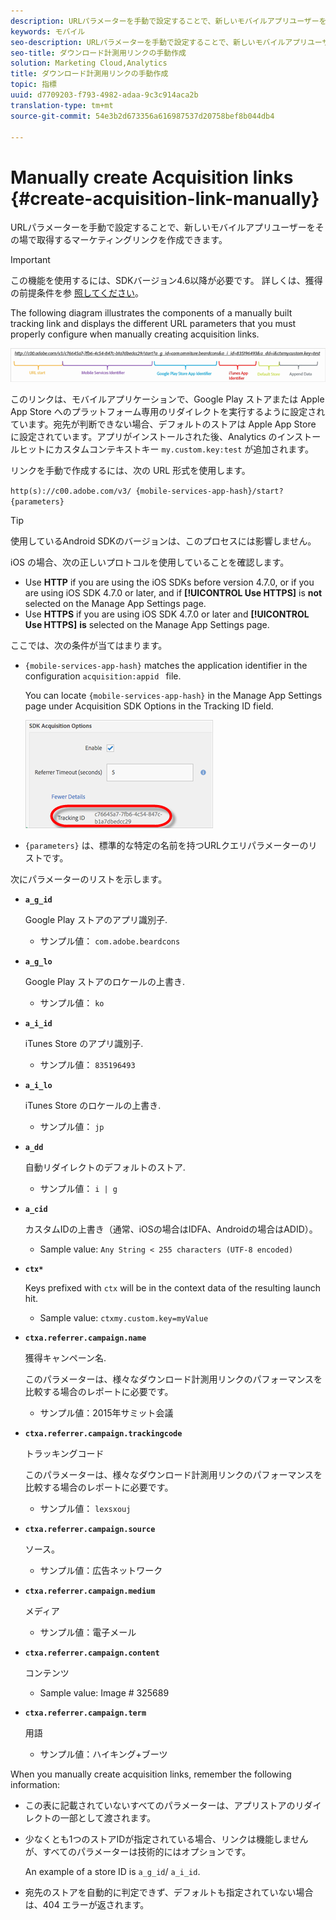 ```yaml
---
description: URLパラメーターを手動で設定することで、新しいモバイルアプリユーザーをその場で取得するマーケティングリンクを作成できます。
keywords: モバイル
seo-description: URLパラメーターを手動で設定することで、新しいモバイルアプリユーザーをその場で取得するマーケティングリンクを作成できます。
seo-title: ダウンロード計測用リンクの手動作成
solution: Marketing Cloud,Analytics
title: ダウンロード計測用リンクの手動作成
topic: 指標
uuid: d7709203-f793-4982-adaa-9c3c914aca2b
translation-type: tm+mt
source-git-commit: 54e3b2d673356a616987537d20758bef8b044db4

---
```



# Manually create Acquisition links {#create-acquisition-link-manually}

URLパラメーターを手動で設定することで、新しいモバイルアプリユーザーをその場で取得するマーケティングリンクを作成できます。

>[!IMPORTANT]
>
>この機能を使用するには、SDKバージョン4.6以降が必要です。 詳しくは、獲得の前提条件を参 [照してください](/help/using/acquisition-main/c-acquisition-prerequisites.md)。

The following diagram illustrates the components of a manually built tracking link and displays the different URL parameters that you must properly configure when manually creating acquisition links.

![](assets/acquisition_url.png)

このリンクは、モバイルアプリケーションで、Google Play ストアまたは Apple App Store へのプラットフォーム専用のリダイレクトを実行するように設定されています。宛先が判断できない場合、デフォルトのストアは Apple App Store に設定されています。アプリがインストールされた後、Analytics のインストールヒットにカスタムコンテキストキー `my.custom.key:test` が追加されます。

リンクを手動で作成するには、次の URL 形式を使用します。

`http(s)://c00.adobe.com/v3/ {mobile-services-app-hash}/start? {parameters}`

>[!TIP]
>
>使用しているAndroid SDKのバージョンは、このプロセスには影響しません。

iOS の場合、次の正しいプロトコルを使用していることを確認します。

* Use **HTTP** if you are using the iOS SDKs before version 4.7.0, or if you are using iOS SDK 4.7.0 or later, and if **[!UICONTROL Use HTTPS]** is **not** selected on the Manage App Settings page.
* Use **HTTPS** if you are using iOS SDK 4.7.0 or later and **[!UICONTROL Use HTTPS]** **is** selected on the Manage App Settings page.

ここでは、次の条件が当てはまります。

* `{mobile-services-app-hash}` matches the application identifier in the configuration `acquisition:appid ` file.

   You can locate `{mobile-services-app-hash}` in the Manage App Settings page under Acquisition SDK Options in the Tracking ID field.

   ![](assets/tracking-id.png)

* `{parameters}` は、標準的な特定の名前を持つURLクエリパラメーターのリストです。

次にパラメーターのリストを示します。

* **`a_g_id`**

   Google Play ストアのアプリ識別子.

   * サンプル値： `com.adobe.beardcons`

* **`a_g_lo`**

   Google Play ストアのロケールの上書き.

   * サンプル値： `ko`

* **`a_i_id`**

   iTunes Store のアプリ識別子.

   * サンプル値： `835196493`

* **`a_i_lo`**

   iTunes Store のロケールの上書き.

   * サンプル値： `jp`

* **`a_dd`**

   自動リダイレクトのデフォルトのストア.

   * サンプル値： `i | g`

* **`a_cid`**

   カスタムIDの上書き（通常、iOSの場合はIDFA、Androidの場合はADID）。

   * Sample value: `Any String < 255 characters (UTF-8 encoded)`

* **`ctx*`**

   Keys prefixed with `ctx` will be in the context data of the resulting launch hit.

   * Sample value: `ctxmy.custom.key=myValue`

* **`ctxa.referrer.campaign.name`**

   獲得キャンペーン名.

   このパラメーターは、様々なダウンロード計測用リンクのパフォーマンスを比較する場合のレポートに必要です。

   * サンプル値：2015年サミット会議

* **`ctxa.referrer.campaign.trackingcode`**

   トラッキングコード

   このパラメーターは、様々なダウンロード計測用リンクのパフォーマンスを比較する場合のレポートに必要です。

   * サンプル値： `lexsxouj`

* **`ctxa.referrer.campaign.source`**

   ソース。

   * サンプル値：広告ネットワーク

* **`ctxa.referrer.campaign.medium`**

   メディア

   * サンプル値：電子メール

* **`ctxa.referrer.campaign.content`**

   コンテンツ

   * Sample value: Image # 325689

* **`ctxa.referrer.campaign.term`**

   用語

   * サンプル値：ハイキング+ブーツ


When you manually create acquisition links, remember the following information:

* この表に記載されていないすべてのパラメーターは、アプリストアのリダイレクトの一部として渡されます。
* 少なくとも1つのストアIDが指定されている場合、リンクは機能しませんが、すべてのパラメーターは技術的にはオプションです。

   An example of a store ID is `a_g_id`/ `a_i_id`.

* 宛先のストアを自動的に判定できず、デフォルトも指定されていない場合は、404 エラーが返されます。

